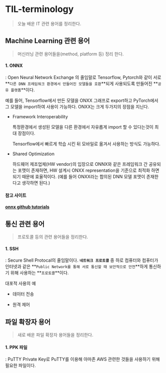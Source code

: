 # TIL-terminology

> 오늘 배운 IT 관련 용어를 정리한다.



## Machine Learning 관련 용어
> 머신러닝 관련 용어들을(method, platform 등) 정리 한다.


#### 1. ONNX

: Open Neural Network Exchange 의 줄임말로 Tensorflow, Pytorch와 같이 서로 **`다른 DNN 프레임워크 환경에서 만들어진 모델들을 호환`**되게 사용되도록 만들어진 **`공유 플랫폼`**이다. 

예를 들어, Tensorflow에서 만든 모델을 ONXX 그래프로 export하고 PyTorch에서 그 모델을 import하여 사용이 가능하다.  ONXX는 크게  두가지의 장점을 지닌다.

* Framework Interoperability

  특정환경에서 생성된 모델을 다른 환경에서 자유롭게 import 할 수 있다는것이 최대 장점이다.

  Tensorflow에서 빠르게 학습 시킨 뒤 모바일로 옮겨서 사용하는 방식도 가능하다.

* Shared Optimization

  하드웨어 제조업체(HW vendor)의 입장으로 ONNX와 같은 프레임워크 간 공유되는 포맷이 존재하면, HW 설계시 ONXX representation을 기준으로 최적화 하면 되기 때문에 효율적이다. (예를 들어 ONXX라는 합의된 DNN 모델 포맷이 존재한다고 생각하면 된다.)

#### 참고 사이트

####  [onnx github tutorials](github.com/onnx/tutorials)



## 통신 관련 용어

> 프로토콜 등의 관련 용어들을 정리한다.



#### 1. SSH

: Secure Shell Protocal의 줄임말이다.  **`네트워크 프로토콜`**  중 하로 컴퓨터와 컴퓨터가 인터넷과 같은 **`Public Network를 통해 서로 통신할 때 보안적으로 안전`**하게 통신하기 위해 사용하는 **`프로토콜`**이다.

대포적 사용의 예

* 데이터 전송 

* 원격 제어





## 파일 확장자 용어

> 새로 배운 파일 확장자 용어들을 정리한다.



#### 1. PPK 파일

: PuTTY Private Key로 PuTTY를 이용해 아마존 AWS 관련한 것들을 사용하기 위해 필요한 파일이다.